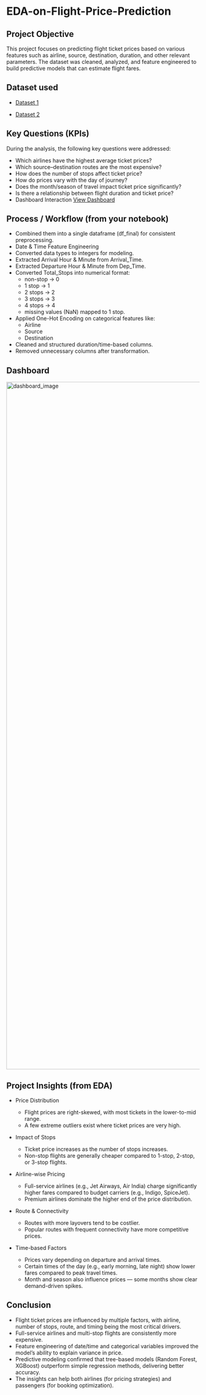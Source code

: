 # EDA-on-Flight-Price-Prediction
## Project Objective
This project focuses on predicting flight ticket prices based on various features such as airline, source, destination, duration, and other relevant parameters. The dataset was cleaned, analyzed, and feature engineered to build predictive models that can estimate flight fares.

## Dataset used
- <a href="https://github.com/Suryxbg/EDA-on-Flight-Price-Prediction/blob/main/Data_Train.xlsx">Dataset 1</a>

- <a href="https://github.com/Suryxbg/EDA-on-Flight-Price-Prediction/blob/main/Test_set.xlsx">Dataset 2</a>

## Key Questions (KPIs)
During the analysis, the following key questions were addressed:

- Which airlines have the highest average ticket prices?
- Which source–destination routes are the most expensive?
- How does the number of stops affect ticket price?
- How do prices vary with the day of journey?
- Does the month/season of travel impact ticket price significantly?
- Is there a relationship between flight duration and ticket price?
- Dashboard Interaction <a href = "https://github.com/Suryxbg/EDA-on-Flight-Price-Prediction/blob/main/dashboard_image.png">View Dashboard</a>


## Process / Workflow (from your notebook)

- Combined them into a single dataframe (df_final) for consistent preprocessing.
- Date & Time Feature Engineering
- Converted data types to integers for modeling.
- Extracted Arrival Hour & Minute from Arrival_Time.
- Extracted Departure Hour & Minute from Dep_Time.
- Converted Total_Stops into numerical format:
  - non-stop → 0
  - 1 stop → 1
  - 2 stops → 2
  - 3 stops → 3
  - 4 stops → 4
  - missing values (NaN) mapped to 1 stop.
- Applied One-Hot Encoding on categorical features like:
  - Airline
  - Source
  - Destination
- Cleaned and structured duration/time-based columns.
- Removed unnecessary columns after transformation.

## Dashboard 
<img width="1588" height="1790" alt="dashboard_image" src="https://github.com/user-attachments/assets/d83cbf50-1564-48f5-877a-93a5bc6a5126" />

## Project Insights (from EDA)

- Price Distribution
  - Flight prices are right-skewed, with most tickets in the lower-to-mid range.
  - A few extreme outliers exist where ticket prices are very high.

- Impact of Stops
  - Ticket price increases as the number of stops increases.
  - Non-stop flights are generally cheaper compared to 1-stop, 2-stop, or 3-stop flights.

- Airline-wise Pricing
  - Full-service airlines (e.g., Jet Airways, Air India) charge significantly higher fares compared to budget carriers (e.g., Indigo, SpiceJet).
  - Premium airlines dominate the higher end of the price distribution.

- Route & Connectivity
  - Routes with more layovers tend to be costlier.
  - Popular routes with frequent connectivity have more competitive prices.

- Time-based Factors
  - Prices vary depending on departure and arrival times.
  - Certain times of the day (e.g., early morning, late night) show lower fares compared to peak travel times.
  - Month and season also influence prices — some months show clear demand-driven spikes.

## Conclusion

- Flight ticket prices are influenced by multiple factors, with airline, number of stops, route, and timing being the most critical drivers.
- Full-service airlines and multi-stop flights are consistently more expensive.
- Feature engineering of date/time and categorical variables improved the model’s ability to explain variance in price.
- Predictive modeling confirmed that tree-based models (Random Forest, XGBoost) outperform simple regression methods, delivering better accuracy.
- The insights can help both airlines (for pricing strategies) and passengers (for booking optimization).


